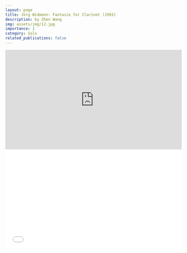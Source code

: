 ```yaml
---
layout: page
title: Jörg Widmann: Fantasie for Clarinet (1993)
description: by Zhen Wang
img: assets/img/12.jpg
importance: 1
category: Solo
related_publications: false
---
```



<iframe width="560" height="315" src="https://www.youtube.com/embed/KLDZiwIFhEc" frameborder="0" allowfullscreen></iframe>

<iframe width="560" height="315" src="[https://www.youtube.com/embed/KLDZiwIFhEc](https://www.youtube.com/watch?v=jjLhMJ8XAVs&ab_channel=ZhenWang)" frameborder="0" allowfullscreen></iframe>



